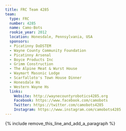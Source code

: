 ```yaml
---
title: FRC Team 4285
team:
  type: FRC
  number: 4285
  name: Camo-Bots
  rookie_year: 2012
  location: Honesdale, Pennsylvania, USA
  sponsors:
  - Picatinny DoDSTEM
  - Wayne County Community Foundation
  - Picatinny Arsenal
  - Boyce Products Inc
  - Grimm Construction
  - The Alpine Meat & Wurst House
  - Waymart Masonic Lodge
  - Scarfalloto's Town House Dinner
  - Honesdale Hs
  - Western Wayne Hs
  links:
    Website: http://waynecountyrobotics4285.org
    Facebook: https://www.facebook.com/camobots
    Twitter: https://twitter.com/camobots4285
    Instagram: https://www.instagram.com/camobots4285
---
```


{% include remove_this_line_and_add_a_paragraph %}
